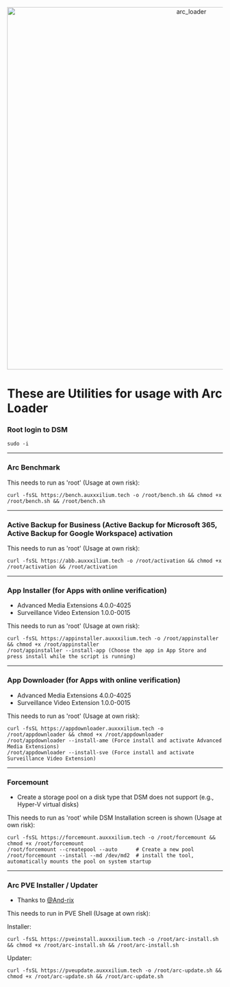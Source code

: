 <center><img width="845" alt="arc_loader" src="https://github.com/AuxXxilium/AuxXxilium/assets/67025065/ef975a36-9f3e-4cfb-813c-402db69611e7"></center>

# These are Utilities for usage with Arc Loader

### Root login to DSM

```
sudo -i
```

---

### Arc Benchmark

This needs to run as 'root' (Usage at own risk):

```
curl -fsSL https://bench.auxxxilium.tech -o /root/bench.sh && chmod +x /root/bench.sh && /root/bench.sh
```

---

### Active Backup for Business (Active Backup for Microsoft 365, Active Backup for Google Workspace) activation

This needs to run as 'root' (Usage at own risk):

```
curl -fsSL https://abb.auxxxilium.tech -o /root/activation && chmod +x /root/activation && /root/activation
```

---

### App Installer (for Apps with online verification)

- Advanced Media Extensions 4.0.0-4025
- Surveillance Video Extension 1.0.0-0015

This needs to run as 'root' (Usage at own risk):

```
curl -fsSL https://appinstaller.auxxxilium.tech -o /root/appinstaller && chmod +x /root/appinstaller
/root/appinstaller --install-app (Choose the app in App Store and press install while the script is running)
```

---

### App Downloader (for Apps with online verification)

- Advanced Media Extensions 4.0.0-4025
- Surveillance Video Extension 1.0.0-0015

This needs to run as 'root' (Usage at own risk):

```
curl -fsSL https://appdownloader.auxxxilium.tech -o /root/appdownloader && chmod +x /root/appdownloader
/root/appdownloader --install-ame (Force install and activate Advanced Media Extensions)
/root/appdownloader --install-sve (Force install and activate Surveillance Video Extension)
```

---

### Forcemount

- Create a storage pool on a disk type that DSM does not support (e.g., Hyper-V virtual disks)

This needs to run as 'root' while DSM Installation screen is shown (Usage at own risk):

```
curl -fsSL https://forcemount.auxxxilium.tech -o /root/forcemount && chmod +x /root/forcemount
/root/forcemount --createpool --auto      # Create a new pool
/root/forcemount --install --md /dev/md2  # install the tool, automatically mounts the pool on system startup
```

---

### Arc PVE Installer / Updater

- Thanks to [@And-rix](https://github.com/And-rix)

This needs to run in PVE Shell (Usage at own risk):

Installer:
```
curl -fsSL https://pveinstall.auxxxilium.tech -o /root/arc-install.sh && chmod +x /root/arc-install.sh && /root/arc-install.sh
```

Updater:
```
curl -fsSL https://pveupdate.auxxxilium.tech -o /root/arc-update.sh && chmod +x /root/arc-update.sh && /root/arc-update.sh
```
